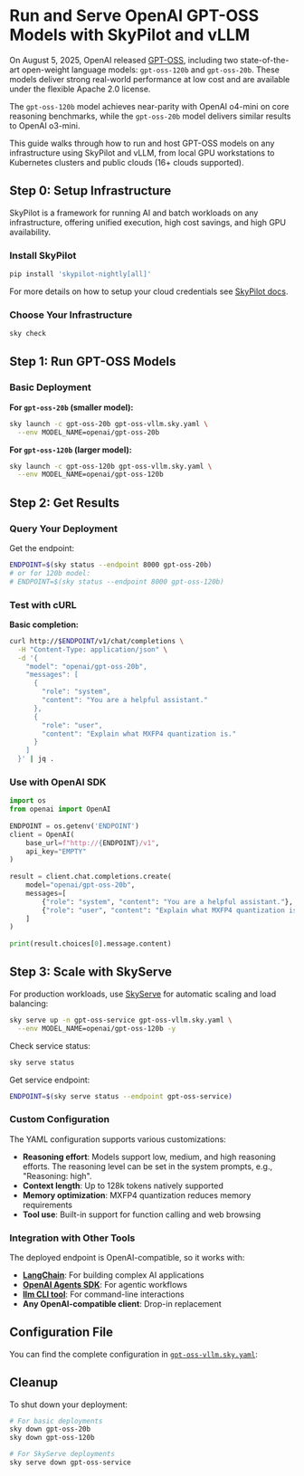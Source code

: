 # Run and Serve OpenAI GPT-OSS Models with SkyPilot and vLLM

On August 5, 2025, OpenAI released [GPT-OSS](https://openai.com/open-models/), including two state-of-the-art open-weight language models: `gpt-oss-120b` and `gpt-oss-20b`. These models deliver strong real-world performance at low cost and are available under the flexible Apache 2.0 license.

The `gpt-oss-120b` model achieves near-parity with OpenAI o4-mini on core reasoning benchmarks, while the `gpt-oss-20b` model delivers similar results to OpenAI o3-mini.

This guide walks through how to run and host GPT-OSS models on any infrastructure using SkyPilot and vLLM, from local GPU workstations to Kubernetes clusters and public clouds (16+ clouds supported).

## Step 0: Setup Infrastructure

SkyPilot is a framework for running AI and batch workloads on any infrastructure, offering unified execution, high cost savings, and high GPU availability.

### Install SkyPilot

```bash
pip install 'skypilot-nightly[all]'
```
For more details on how to setup your cloud credentials see [SkyPilot docs](https://docs.skypilot.co).

### Choose Your Infrastructure

```bash
sky check
```

## Step 1: Run GPT-OSS Models

### Basic Deployment

**For `gpt-oss-20b` (smaller model):**
```bash
sky launch -c gpt-oss-20b gpt-oss-vllm.sky.yaml \
  --env MODEL_NAME=openai/gpt-oss-20b
```

**For `gpt-oss-120b` (larger model):**
```bash
sky launch -c gpt-oss-120b gpt-oss-vllm.sky.yaml \
  --env MODEL_NAME=openai/gpt-oss-120b
```

## Step 2: Get Results

### Query Your Deployment

Get the endpoint:
```bash
ENDPOINT=$(sky status --endpoint 8000 gpt-oss-20b)
# or for 120b model:
# ENDPOINT=$(sky status --endpoint 8000 gpt-oss-120b)
```

### Test with cURL

**Basic completion:**
```bash
curl http://$ENDPOINT/v1/chat/completions \
  -H "Content-Type: application/json" \
  -d '{
    "model": "openai/gpt-oss-20b",
    "messages": [
      {
        "role": "system",
        "content": "You are a helpful assistant."
      },
      {
        "role": "user", 
        "content": "Explain what MXFP4 quantization is."
      }
    ]
  }' | jq .
```

### Use with OpenAI SDK

```python
import os
from openai import OpenAI
 
ENDPOINT = os.getenv('ENDPOINT')
client = OpenAI(
    base_url=f"http://{ENDPOINT}/v1",
    api_key="EMPTY"
)
 
result = client.chat.completions.create(
    model="openai/gpt-oss-20b",
    messages=[
        {"role": "system", "content": "You are a helpful assistant."},
        {"role": "user", "content": "Explain what MXFP4 quantization is."}
    ]
)
 
print(result.choices[0].message.content)
```

## Step 3: Scale with SkyServe

For production workloads, use [SkyServe](https://docs.skypilot.co/en/latest/serving/sky-serve.html) for automatic scaling and load balancing:

```bash
sky serve up -n gpt-oss-service gpt-oss-vllm.sky.yaml \
  --env MODEL_NAME=openai/gpt-oss-120b -y
```

Check service status:
```bash
sky serve status
```

Get service endpoint:
```bash
ENDPOINT=$(sky serve status --endpoint gpt-oss-service)
```

### Custom Configuration

The YAML configuration supports various customizations:

- **Reasoning effort**: Models support low, medium, and high reasoning efforts. The reasoning level can be set in the system prompts, e.g., "Reasoning: high".
- **Context length**: Up to 128k tokens natively supported  
- **Memory optimization**: MXFP4 quantization reduces memory requirements
- **Tool use**: Built-in support for function calling and web browsing

### Integration with Other Tools

The deployed endpoint is OpenAI-compatible, so it works with:
- [**LangChain**](https://www.langchain.com/): For building complex AI applications
- [**OpenAI Agents SDK**](https://openai.github.io/openai-agents-python/): For agentic workflows
- [**llm CLI tool**](https://github.com/simonw/llm): For command-line interactions
- **Any OpenAI-compatible client**: Drop-in replacement

## Configuration File

You can find the complete configuration in [`gpt-oss-vllm.sky.yaml`](./gpt-oss-vllm.sky.yaml):

## Cleanup

To shut down your deployment:

```bash
# For basic deployments
sky down gpt-oss-20b
sky down gpt-oss-120b

# For SkyServe deployments  
sky serve down gpt-oss-service
```
